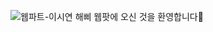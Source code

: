 ![웹파트-이시연](https://user-images.githubusercontent.com/79238676/227775356-f48b0598-16fe-47e5-ab1a-fa816fd6633d.png)
해삐 웹팟에 오신 것을 환영합니다🌼
